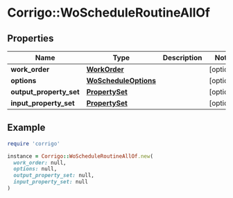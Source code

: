 # Corrigo::WoScheduleRoutineAllOf

## Properties

| Name | Type | Description | Notes |
| ---- | ---- | ----------- | ----- |
| **work_order** | [**WorkOrder**](WorkOrder.md) |  | [optional] |
| **options** | [**WoScheduleOptions**](WoScheduleOptions.md) |  | [optional] |
| **output_property_set** | [**PropertySet**](PropertySet.md) |  | [optional] |
| **input_property_set** | [**PropertySet**](PropertySet.md) |  | [optional] |

## Example

```ruby
require 'corrigo'

instance = Corrigo::WoScheduleRoutineAllOf.new(
  work_order: null,
  options: null,
  output_property_set: null,
  input_property_set: null
)
```

